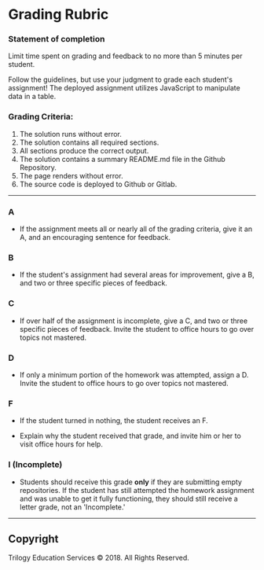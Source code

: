 # Grading Rubric

### Statement of completion

Limit time spent on grading and feedback to no more than 5 minutes per student.

Follow the guidelines, but use your judgment to grade each student's assignment! The deployed assignment utilizes JavaScript to manipulate data in a table.

### Grading Criteria:

1. The solution runs without error.
2. The solution contains all required sections.
3. All sections produce the correct output.
4. The solution contains a summary README.md file in the Github Repository.
5. The page renders without error.
6. The source code is deployed to Github or Gitlab.

- - -

### A

* If the assignment meets all or nearly all of the grading criteria, give it an A, and an encouraging sentence for feedback.

### B

* If the student's assignment had several areas for improvement, give a B, and two or three specific pieces of feedback.

### C

* If over half of the assignment is incomplete, give a C, and two or three specific pieces of feedback. Invite the student to office hours to go over topics not mastered.

### D

* If only a minimum portion of the homework was attempted, assign a D. Invite the student to office hours to go over topics not mastered.

### F

* If the student turned in nothing, the student receives an F.

* Explain why the student received that grade, and invite him or her to visit office hours for help.

### I (Incomplete)

* Students should receive this grade **only** if they are submitting empty repositories. If the student has still attempted the homework assignment and was unable to get it fully functioning, they should still receive a letter grade, not an 'Incomplete.'

- - -

## Copyright

Trilogy Education Services © 2018. All Rights Reserved.
